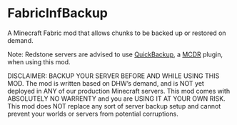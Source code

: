 # FabricInfBackup

A Minecraft Fabric mod that allows chunks to be backed up or restored on demand.

Note: Redstone servers are advised to use [QuickBackup](https://github.com/TISUnion/QuickBackupM), a [MCDR](https://github.com/Fallen-Breath/MCDReforged) plugin, when using this mod.

DISCLAIMER: BACKUP YOUR SERVER BEFORE AND WHILE USING THIS MOD. The mod is written based on DHW’s demand, and is NOT yet deployed in ANY of our production Minecraft servers. This mod comes with ABSOLUTELY NO WARRENTY and you are USING IT AT YOUR OWN RISK. This mod does NOT replace any sort of server backup setup and cannot prevent your worlds or servers from potential corruptions.